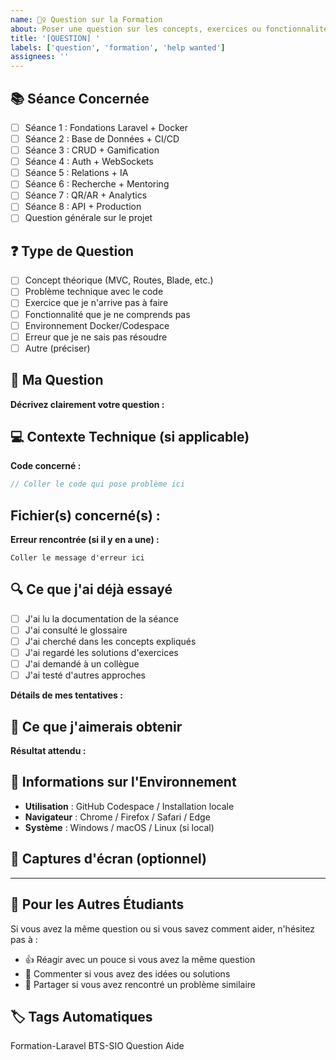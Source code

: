 ```yaml
---
name: 🙋‍♀️ Question sur la Formation
about: Poser une question sur les concepts, exercices ou fonctionnalités
title: '[QUESTION] '
labels: ['question', 'formation', 'help wanted']
assignees: ''
---
```


## 📚 **Séance Concernée**
- [ ] Séance 1 : Fondations Laravel + Docker
- [ ] Séance 2 : Base de Données + CI/CD  
- [ ] Séance 3 : CRUD + Gamification
- [ ] Séance 4 : Auth + WebSockets
- [ ] Séance 5 : Relations + IA
- [ ] Séance 6 : Recherche + Mentoring
- [ ] Séance 7 : QR/AR + Analytics
- [ ] Séance 8 : API + Production
- [ ] Question générale sur le projet

## ❓ **Type de Question**
- [ ] Concept théorique (MVC, Routes, Blade, etc.)
- [ ] Problème technique avec le code
- [ ] Exercice que je n'arrive pas à faire
- [ ] Fonctionnalité que je ne comprends pas
- [ ] Environnement Docker/Codespace
- [ ] Erreur que je ne sais pas résoudre
- [ ] Autre (préciser)

## 🤔 **Ma Question**

**Décrivez clairement votre question :**


## 💻 **Contexte Technique (si applicable)**

**Code concerné :**
```php
// Coller le code qui pose problème ici
```

**Fichier(s) concerné(s) :**
- 

**Erreur rencontrée (si il y en a une) :**
```
Coller le message d'erreur ici
```

## 🔍 **Ce que j'ai déjà essayé**
- [ ] J'ai lu la documentation de la séance
- [ ] J'ai consulté le glossaire
- [ ] J'ai cherché dans les concepts expliqués
- [ ] J'ai regardé les solutions d'exercices
- [ ] J'ai demandé à un collègue
- [ ] J'ai testé d'autres approches

**Détails de mes tentatives :**


## 🎯 **Ce que j'aimerais obtenir**

**Résultat attendu :**


## 📱 **Informations sur l'Environnement**
- **Utilisation** : GitHub Codespace / Installation locale
- **Navigateur** : Chrome / Firefox / Safari / Edge
- **Système** : Windows / macOS / Linux (si local)

## 📸 **Captures d'écran (optionnel)**
<!-- Vous pouvez glisser-déposer des images ici -->

---

## 👥 **Pour les Autres Étudiants**

Si vous avez la même question ou si vous savez comment aider, n'hésitez pas à :
- 👍 Réagir avec un pouce si vous avez la même question
- 💬 Commenter si vous avez des idées ou solutions
- 🔄 Partager si vous avez rencontré un problème similaire

## 🏷️ **Tags Automatiques**
<!-- Ne pas modifier cette section -->
Formation-Laravel BTS-SIO Question Aide